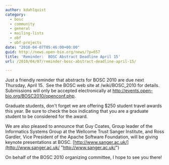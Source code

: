 ```yaml
---
author: kdahlquist
category:
  - bosc
  - community
  - general
  - mailing-lists
  - obf
  - obf-projects
date: "2010-04-07T05:46:00+00:00"
guid: http://news.open-bio.org/news/?p=657
title: 'Reminder:  BOSC Abstract Deadline April 15'
url: /2010/04/07/reminder-bosc-abstract-deadline-april-15/

---
```

Just a friendly reminder that abstracts for BOSC 2010 are due next Thursday, April 15.  See the BOSC web site at /wiki/BOSC\_2010 for details.  Submissions will only be accepted electronically at http://events.open-bio.org/BOSC2010/openconf.php.

Graduate students, don't forget we are offering $250 student travel awards this year. Be sure to check the box indicating that you are a graduate student to be considered for the award.

We are also pleased to announce that Guy Coates, Group leader of the Informatics Systems Group at the Wellcome Trust Sanger Institute, and Ross Gardler, Vice President of the Apache Software Foundation, will be giving keynote presentations at BOSC. [http://www.sanger.ac.uk/](http://www.sanger.ac.uk/ "http://www.sanger.ac.uk/")

On behalf of the BOSC 2010 organizing committee, I hope to see you there!
